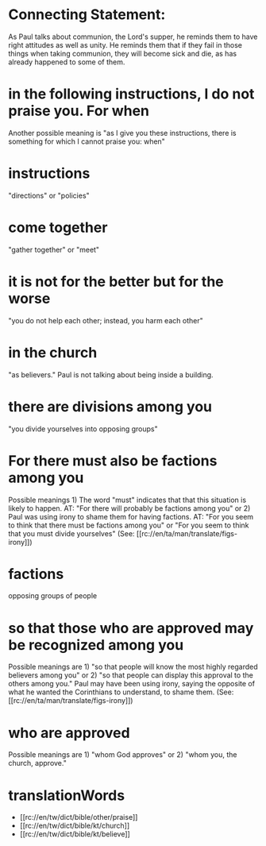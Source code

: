 # Connecting Statement:

As Paul talks about communion, the Lord's supper, he reminds them to have right attitudes as well as unity. He reminds them that if they fail in those things when taking communion, they will become sick and die, as has already happened to some of them.

# in the following instructions, I do not praise you. For when

Another possible meaning is "as I give you these instructions, there is something for which I cannot praise you: when"

# instructions

"directions" or "policies"

# come together

"gather together" or "meet"

# it is not for the better but for the worse

"you do not help each other; instead, you harm each other"

# in the church

"as believers." Paul is not talking about being inside a building.

# there are divisions among you

"you divide yourselves into opposing groups"

# For there must also be factions among you

Possible meanings 1) The word "must" indicates that that this situation is likely to happen. AT: "For there will probably be factions among you" or 2) Paul was using irony to shame them for having factions. AT: "For you seem to think that there must be factions among you" or "For you seem to think that you must divide yourselves" (See: [[rc://en/ta/man/translate/figs-irony]])

# factions

opposing groups of people

# so that those who are approved may be recognized among you

Possible meanings are 1) "so that people will know the most highly regarded believers among you" or 2) "so that people can display this approval to the others among you." Paul may have been using irony, saying the opposite of what he wanted the Corinthians to understand, to shame them. (See: [[rc://en/ta/man/translate/figs-irony]])

# who are approved

Possible meanings are 1) "whom God approves" or 2) "whom you, the church, approve."

# translationWords

* [[rc://en/tw/dict/bible/other/praise]]
* [[rc://en/tw/dict/bible/kt/church]]
* [[rc://en/tw/dict/bible/kt/believe]]
